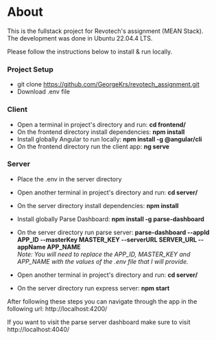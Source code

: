# About

This is the fullstack project for Revotech's assignment (MEAN Stack).
</br>
The development was done in Ubuntu 22.04.4 LTS.

Please follow the instructions below to install & run locally.

### Project Setup

- git clone https://github.com/GeorgeKrs/revotech_assignment.git
- Download .env file

### Client

- Open a terminal in project's directory and run: <b>cd frontend/</b>
- On the frontend directory install dependencies: <b>npm install</b>
- Install globally Angular to run locally: <b>npm install -g @angular/cli</b>
- On the frontend directory run the client app: <b>ng serve</b>

### Server

- Place the .env in the server directory
- Open another terminal in project's directory and run: <b>cd server/</b>
- On the server directory install dependencies: <b>npm install</b>
- Install globally Parse Dashboard: <b>npm install -g parse-dashboard</b>
- On the server directory run parse server:
  <b>parse-dashboard
  --appId APP_ID
  --masterKey MASTER_KEY
  --serverURL SERVER_URL
  --appName APP_NAME
  </b>
  </br>
  <i>Note: You will need to replace the APP_ID, MASTER_KEY and APP_NAME with the values of the .env file that I will provide.</i>

- Open another terminal in project's directory and run: <b>cd server/</b>
- On the server directory run express server: <b>npm start</b>

After following these steps you can navigate through the app in the following url:
http://localhost:4200/

If you want to visit the parse server dashboard make sure to visit
http://localhost:4040/
